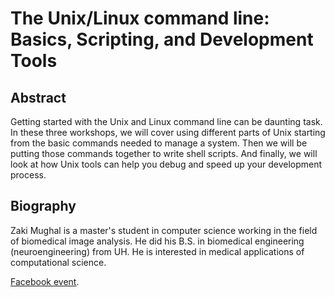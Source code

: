 # The Unix/Linux command line: Basics, Scripting, and Development Tools

## Abstract

Getting started with the Unix and Linux command line can be
daunting task. In these three workshops, we will cover using different
parts of Unix starting from the basic commands needed to manage a
system. Then we will be putting those commands together to write shell
scripts.  And finally, we will look at how Unix tools can help you debug
and speed up your development process.

## Biography

Zaki Mughal is a master's student in computer science working in the field of
biomedical image analysis. He did his B.S. in biomedical engineering
(neuroengineering) from UH. He is interested in medical applications of
computational science.

[Facebook event](https://www.facebook.com/events/311861308952282/).
